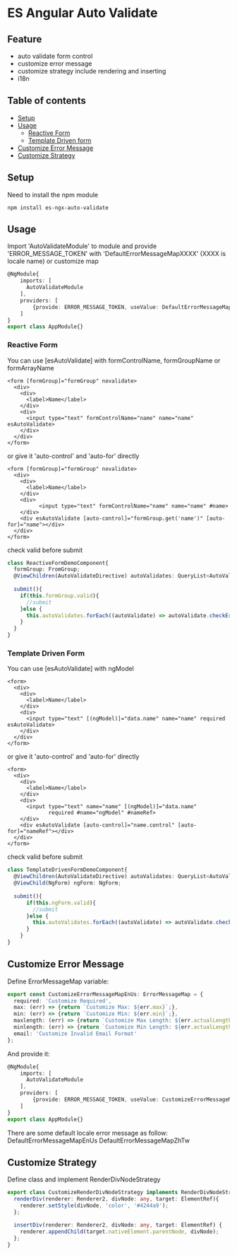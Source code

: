 # ES Angular Auto Validate

## Feature
* auto validate form control
* customize error message
* customize strategy include rendering and inserting
* i18n

## Table of contents
* [Setup](#setup)
* [Usage](#usage)
  * [Reactive Form](#reactive-form)
  * [Template Driven form](#template-driven-form)
* [Customize Error Message](#customize-error-message)
* [Customize Strategy](#customize-strategy)

## Setup
Need to install the npm module
````
npm install es-ngx-auto-validate
````

## Usage
Import 'AutoValidateModule' to module and provide 'ERROR_MESSAGE_TOKEN' with 'DefaultErrorMessageMapXXXX' (XXXX is locale name) or customize map
````typescript
@NgModule{
    imports: [
      AutoValidateModule
    ],
    providers: [
        {provide: ERROR_MESSAGE_TOKEN, useValue: DefaultErrorMessageMapEnUs}
    ]
}
export class AppModule{}
````

### Reactive Form
You can use [esAutoValidate] with formControlName, formGroupName or formArrayName
````angular2html
<form [formGroup]="formGroup" novalidate>
  <div>
    <div>
      <label>Name</label>
    </div>
    <div>
      <input type="text" formControlName="name" name="name" esAutoValidate>
    </div>
  </div>
</form>
````
or give it 'auto-control' and 'auto-for' directly
````angular2html
<form [formGroup]="formGroup" novalidate>
  <div>
    <div>
      <label>Name</label>
    </div>
    <div>
          <input type="text" formControlName="name" name="name" #name>
    </div>
    <div esAutoValidate [auto-control]="formGroup.get('name')" [auto-for]="name"></div>
  </div>
</form>
````
check valid before submit
````typescript
class ReactiveFormDemoComponent{
  formGroup: FromGroup;
  @ViewChildren(AutoValidateDirective) autoValidates: QueryList<AutoValidateDirective>;
  
  submit(){
    if(this.formGroup.valid){
      //submit
    }else {
      this.autoValidates.forEach((autoValidate) => autoValidate.checkError());
    }
  }
}
````

### Template Driven Form
You can use [esAutoValidate] with ngModel
````angular2html
<form>
  <div>
    <div>
      <label>Name</label>
    </div>
    <div>
      <input type="text" [(ngModel)]="data.name" name="name" required esAutoValidate>
    </div>
  </div>
</form>
````
or give it 'auto-control' and 'auto-for' directly
````angular2html
<form>
  <div>
    <div>
      <label>Name</label>
    </div>
    <div>
      <input type="text" name="name" [(ngModel)]="data.name"
             required #name="ngModel" #nameRef>
    </div>
    <div esAutoValidate [auto-control]="name.control" [auto-for]="nameRef"></div>
  </div>
</form>
````
check valid before submit
````typescript
class TemplateDrivenFormDemoComponent{
  @ViewChildren(AutoValidateDirective) autoValidates: QueryList<AutoValidateDirective>;
  @ViewChild(NgForm) ngForm: NgForm;
  
  submit(){
      if(this.ngForm.valid){
        //submit
      }else {
        this.autoValidates.forEach((autoValidate) => autoValidate.checkError());
      }
    }
}
````

## Customize Error Message

Define ErrorMessageMap variable:
````typescript
export const CustomizeErrorMessageMapEnUs: ErrorMessageMap = {
  required: 'Customize Required',
  max: (err) => {return `Customize Max: ${err.max}`;},
  min: (err) => {return `Customize Min: ${err.min}`;},
  maxlength: (err) => {return `Customize Max Length: ${err.actualLength}/${err.requiredLength}`},
  minlength: (err) => {return `Customize Min Length: ${err.actualLength}/${err.requiredLength}`},
  email: 'Customize Invalid Email Format'
};
````
And provide it:
````typescript
@NgModule{
    imports: [
      AutoValidateModule
    ],
    providers: [
        {provide: ERROR_MESSAGE_TOKEN, useValue: CustomizeErrorMessageMapEnUs}
    ]
}
export class AppModule{}
````

There are some default locale error message as follow:
    DefaultErrorMessageMapEnUs
    DefaultErrorMessageMapZhTw
    
## Customize Strategy

Define class and implement RenderDivNodeStrategy
````typescript
export class CustomizeRenderDivNodeStrategy implements RenderDivNodeStrategy{
  renderDiv(renderer: Renderer2, divNode: any, target: ElementRef){
    renderer.setStyle(divNode, 'color', '#4244a9');
  };

  insertDiv(renderer: Renderer2, divNode: any, target: ElementRef) {
    renderer.appendChild(target.nativeElement.parentNode, divNode);
  };
}
````
